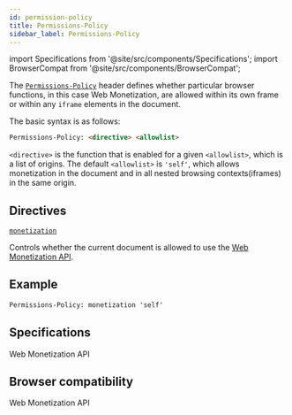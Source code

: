 ```yaml
---
id: permission-policy
title: Permissions-Policy
sidebar_label: Permissions-Policy
---
```

import Specifications from '@site/src/components/Specifications';
import BrowserCompat from '@site/src/components/BrowserCompat';

The [`Permissions-Policy`](https://developer.mozilla.org/en-US/docs/Web/HTTP/Headers/Feature-Policy) header defines whether particular browser functions, in this case Web Monetization, are allowed within its own frame or within any `iframe` elements in the document.  

The basic syntax is as follows: 

```html
Permissions-Policy: <directive> <allowlist>
```

`<directive>` is the function that is enabled for a given `<allowlist>`, which is a list of origins.  The default `<allowlist>` is `'self'`, which allows monetization in the document and in all nested browsing contexts(iframes) in the same origin.  


## Directives

[`monetization`](/docs/permission-policy-monetization)

Controls whether the current document is allowed to use the [Web Monetization API](/docs/).  

## Example

```html
Permissions-Policy: monetization 'self'
```

## Specifications
<Specifications link="permissions-policy">Web Monetization API</Specifications>

## Browser compatibility
<BrowserCompat data="permissionpolicy.json">Web Monetization API</BrowserCompat>